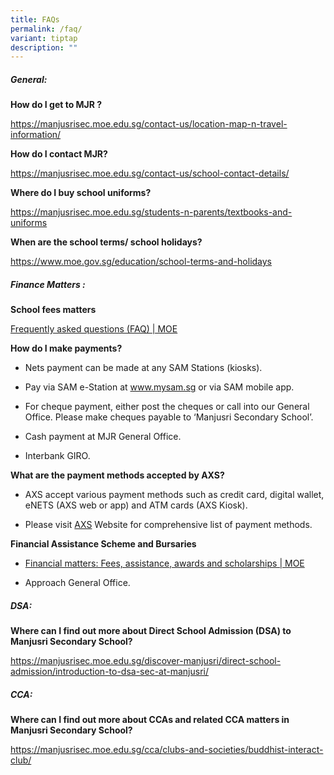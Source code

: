 ```yaml
---
title: FAQs
permalink: /faq/
variant: tiptap
description: ""
---
```

<h5><strong>General:</strong></h5>
<p><strong>How do I get to MJR ?</strong>
</p>
<p><a href="/contact-us/location-map-n-travel-information/" rel="noopener noreferrer nofollow" target="_blank">https://manjusrisec.moe.edu.sg/contact-us/location-map-n-travel-information/</a>
</p>
<p><strong>How do I contact MJR?</strong>
</p>
<p><a href="/contact-us/school-contact-details/" rel="noopener noreferrer nofollow" target="_blank">https://manjusrisec.moe.edu.sg/contact-us/school-contact-details/</a>
</p>
<p><strong>Where do I buy school uniforms?</strong>
</p>
<p><a href="/students-and-parents/textbooks-and-uniforms" rel="noopener noreferrer nofollow" target="_blank">https://manjusrisec.moe.edu.sg/students-n-parents/textbooks-and-uniforms</a>
</p>
<p><strong>When are the school terms/ school holidays?</strong>
</p>
<p><a href="https://www.moe.gov.sg/education/school-terms-and-holidays" rel="noopener noreferrer nofollow" target="_blank">https://www.moe.gov.sg/education/school-terms-and-holidays</a>
</p>
<h5><strong>Finance Matters :</strong>&nbsp;&nbsp;</h5>
<p><strong>School fees matters</strong>
</p>
<p><a href="https://www.moe.gov.sg/faq" rel="noopener noreferrer nofollow" target="_blank">Frequently asked questions (FAQ) | MOE</a>
</p>
<p><strong>How do I make payments?</strong>
</p>
<ul>
<li>
<p>Nets payment can be made at any SAM Stations (kiosks).</p>
</li>
<li>
<p>Pay via SAM e-Station at&nbsp;<a href="http://www.mysam.sg/" rel="noopener noreferrer nofollow" target="_blank">www.mysam.sg</a>&nbsp;or via SAM mobile app.</p>
</li>
<li>
<p>For cheque payment, either post the cheques or call into our General Office.
Please make cheques payable to ‘Manjusri Secondary School’.</p>
</li>
<li>
<p>Cash payment at MJR General Office.</p>
</li>
<li>
<p>Interbank GIRO.</p>
</li>
</ul>
<p><strong>What are the payment methods accepted by AXS?</strong>
</p>
<ul data-tight="true" class="tight">
<li>
<p>AXS accept various payment methods such as credit card, digital wallet,
eNETS (AXS web or app) and ATM cards (AXS Kiosk).</p>
</li>
<li>
<p>Please visit <a href="https://www.axs.com.sg/" rel="noopener nofollow" target="_blank">AXS</a> Website
for comprehensive list of payment methods.</p>
</li>
</ul>
<p><strong>Financial Assistance Scheme and Bursaries</strong>
</p>
<ul>
<li>
<p><a href="https://www.moe.gov.sg/financial-matters" rel="noopener noreferrer nofollow" target="_blank">Financial matters: Fees, assistance, awards and scholarships | MOE</a>
</p>
</li>
<li>
<p>Approach General Office.</p>
</li>
</ul>
<h5><strong>DSA:</strong>&nbsp;</h5>
<p><strong>Where can I find out more about Direct School Admission (DSA) to Manjusri Secondary School?</strong>
</p>
<p><a href="/discover-manjusri/direct-school-admission/introduction-to-dsa-sec-at-manjusri/" rel="noopener noreferrer nofollow" target="_blank">https://manjusrisec.moe.edu.sg/discover-manjusri/direct-school-admission/introduction-to-dsa-sec-at-manjusri/</a>
</p>
<h5><strong>CCA:</strong></h5>
<p><strong>Where can I find out more about CCAs and related CCA matters in Manjusri Secondary School?</strong>
</p>
<p><a href="/cca/clubs-and-societies/buddhist-interact-club/" rel="noopener noreferrer nofollow" target="_blank">https://manjusrisec.moe.edu.sg/cca/clubs-and-societies/buddhist-interact-club/</a>
</p>